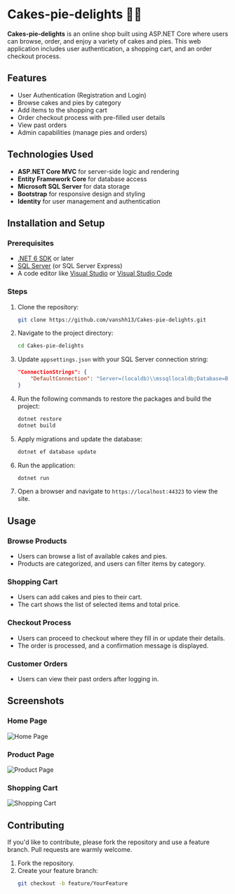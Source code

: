 # Cakes-pie-delights 🍰🥧

**Cakes-pie-delights** is an online shop built using ASP.NET Core where users can browse, order, and enjoy a variety of cakes and pies. This web application includes user authentication, a shopping cart, and an order checkout process.

## Features

- User Authentication (Registration and Login)
- Browse cakes and pies by category
- Add items to the shopping cart
- Order checkout process with pre-filled user details
- View past orders
- Admin capabilities (manage pies and orders)

## Technologies Used

- **ASP.NET Core MVC** for server-side logic and rendering
- **Entity Framework Core** for database access
- **Microsoft SQL Server** for data storage
- **Bootstrap** for responsive design and styling
- **Identity** for user management and authentication

## Installation and Setup

### Prerequisites

- [.NET 6 SDK](https://dotnet.microsoft.com/download/dotnet/6.0) or later
- [SQL Server](https://www.microsoft.com/en-us/sql-server/sql-server-downloads) (or SQL Server Express)
- A code editor like [Visual Studio](https://visualstudio.microsoft.com/) or [Visual Studio Code](https://code.visualstudio.com/)

### Steps

1. Clone the repository:
    ```bash
    git clone https://github.com/vanshh13/Cakes-pie-delights.git
    ```
   
2. Navigate to the project directory:
    ```bash
    cd Cakes-pie-delights
    ```

3. Update `appsettings.json` with your SQL Server connection string:
    ```json
    "ConnectionStrings": {
        "DefaultConnection": "Server=(localdb)\\mssqllocaldb;Database=BethanysPieShop;Trusted_Connection=True;"
    }
    ```

4. Run the following commands to restore the packages and build the project:
    ```bash
    dotnet restore
    dotnet build
    ```

5. Apply migrations and update the database:
    ```bash
    dotnet ef database update
    ```

6. Run the application:
    ```bash
    dotnet run
    ```

7. Open a browser and navigate to `https://localhost:44323` to view the site.

## Usage

### Browse Products
- Users can browse a list of available cakes and pies.
- Products are categorized, and users can filter items by category.

### Shopping Cart
- Users can add cakes and pies to their cart.
- The cart shows the list of selected items and total price.
  
### Checkout Process
- Users can proceed to checkout where they fill in or update their details.
- The order is processed, and a confirmation message is displayed.

### Customer Orders
- Users can view their past orders after logging in.

## Screenshots

### Home Page
![Home Page](screenshots/home-page.jpg)

### Product Page
![Product Page](screenshots/product-page.jpg)

### Shopping Cart
![Shopping Cart](screenshots/shopping-cart.jpg)

## Contributing

If you'd like to contribute, please fork the repository and use a feature branch. Pull requests are warmly welcome.

1. Fork the repository.
2. Create your feature branch:
   ```bash
   git checkout -b feature/YourFeature
